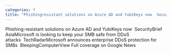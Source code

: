 ```yaml
---
categories: f
title: "Phishingresistant solutions on Azure AD and YubiKeys now  SecurityBrief Asia"
---
```

Phishing-resistant solutions on Azure AD and YubiKeys now&nbsp;&nbsp;SecurityBrief AsiaMicrosoft is looking to keep your SMB safe from DDoS attacks&nbsp;&nbsp;TechRadarMicrosoft announces enterprise DDoS protection for SMBs&nbsp;&nbsp;BleepingComputerView Full coverage on Google News